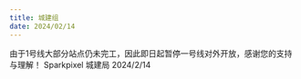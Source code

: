 ```yaml
---
title: 城建组
date: 2024/02/14
---
```


由于1号线大部分站点仍未完工，因此即日起暂停一号线对外开放，感谢您的支持与理解！
Sparkpixel 城建局 2024/2/14

